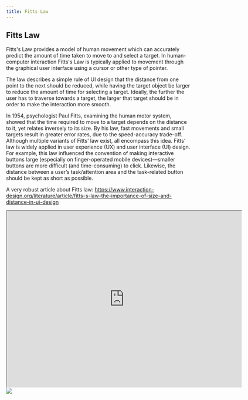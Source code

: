 ```yaml
---
title: Fitts Law
---
```


## Fitts Law
Fitts's Law provides a model of human movement which can accurately predict the amount of time taken to move to and select a target. In human-computer interaction Fitts's Law is typically applied to movement through the graphical user interface using a cursor or other type of pointer.

The law describes a simple rule of UI design that the distance from one point to the next should be reduced, while having the target object be larger to reduce the amount of time for selecting a target. Ideally, the further the user has to traverse towards a target, the larger that target should be in order to make the interaction more smooth.

In 1954, psychologist Paul Fitts, examining the human motor system, showed that the time required to move to a target depends on the distance to it, yet relates inversely to its size. By his law, fast movements and small targets result in greater error rates, due to the speed-accuracy trade-off. Although multiple variants of Fitts’ law exist, all encompass this idea. Fitts’ law is widely applied in user experience (UX) and user interface (UI) design. For example, this law influenced the convention of making interactive buttons large (especially on finger-operated mobile devices)—smaller buttons are more difficult (and time-consuming) to click. Likewise, the distance between a user’s task/attention area and the task-related button should be kept as short as possible.

A very robust article about Fitts law: https://www.interaction-design.org/literature/article/fitts-s-law-the-importance-of-size-and-distance-in-ui-design


<iframe src="https://drive.google.com/file/d/1f_S7aeTbaWrym6gYzw7ICX5Mk66032Ts/preview" width="640" height="480"></iframe>


<img src="http://cdn.sixrevisions.com/0128-05_chart.jpg" class="layzr-loaded">

